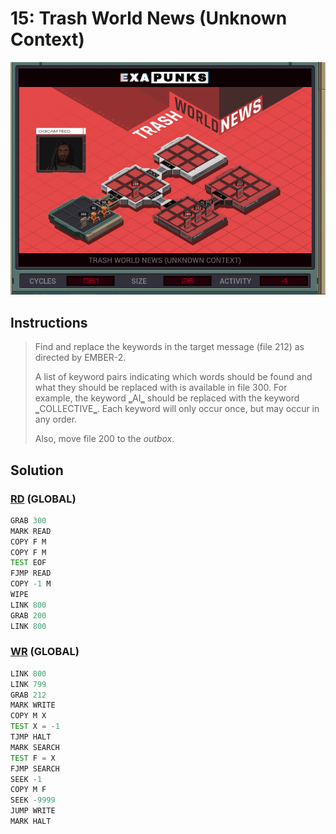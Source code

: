 # 15: Trash World News (Unknown Context)
<div align='center'><img src='PB013C.gif' /></div>

## Instructions
>﻿Find and replace the keywords in the target message (file 212) as directed by EMBER-2.
>
>A list of keyword pairs indicating which words should be found and what they should be replaced with is available in file 300. For example, the keyword ‗AI‗ should be replaced with the keyword ‗COLLECTIVE‗. Each keyword will only occur once, but may occur in any order.
>
>Also, move file 200 to the *outbox*.

## Solution

### [RD](RD.exa) (GLOBAL)
```asm
GRAB 300
MARK READ
COPY F M
COPY F M
TEST EOF
FJMP READ
COPY -1 M
WIPE
LINK 800
GRAB 200
LINK 800
```

### [WR](WR.exa) (GLOBAL)
```asm
LINK 800
LINK 799
GRAB 212
MARK WRITE
COPY M X
TEST X = -1
TJMP HALT
MARK SEARCH
TEST F = X
FJMP SEARCH
SEEK -1
COPY M F
SEEK -9999
JUMP WRITE
MARK HALT
```